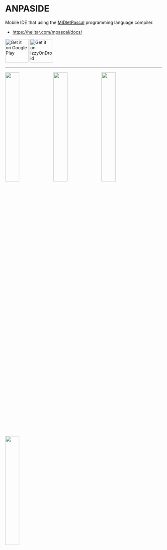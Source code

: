 ANPASIDE
========

Mobile IDE that using the [MIDletPascal](http://wikipedia.org/wiki/MIDletPascal) programming language compiler.

- https://helltar.com/mpascal/docs/

<a href='https://play.google.com/store/apps/details?id=com.github.helltar.anpaside'><img alt='Get it on Google Play' src='https://play.google.com/intl/en_us/badges/static/images/badges/en_badge_web_generic.png' height='75'/></a>
<a href='https://apt.izzysoft.de/fdroid/index/apk/com.github.helltar.anpaside'><img alt='Get it on IzzyOnDroid' src='https://gitlab.com/IzzyOnDroid/repo/-/raw/master/assets/IzzyOnDroid.png' height='75'/></a>

---
<img src="https://helltar.com/projects/anpaside/screenshots/Screenshot_20220702_191748.png" width="30%"> <img src="https://helltar.com/projects/anpaside/screenshots/Screenshot_20220702_191825.png" width="30%"> <img src="https://helltar.com/projects/anpaside/screenshots/Screenshot_20220702_194122.png" width="30%"> <img src="https://helltar.com/projects/anpaside/screenshots/Screenshot_20220702_193908.png" width="30%">
